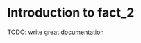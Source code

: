 # Introduction to fact_2

TODO: write [great documentation](http://jacobian.org/writing/what-to-write/)
